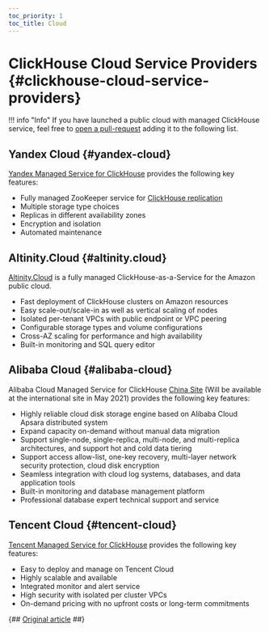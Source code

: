 ```yaml
---
toc_priority: 1
toc_title: Cloud
---
```


# ClickHouse Cloud Service Providers {#clickhouse-cloud-service-providers}

!!! info "Info"
    If you have launched a public cloud with managed ClickHouse service, feel free to [open a pull-request](https://github.com/ClickHouse/ClickHouse/edit/master/docs/en/commercial/cloud.md) adding it to the following list.

## Yandex Cloud {#yandex-cloud}

[Yandex Managed Service for ClickHouse](https://cloud.yandex.com/services/managed-clickhouse?utm_source=referrals&utm_medium=clickhouseofficialsite&utm_campaign=link3) provides the following key features:

-   Fully managed ZooKeeper service for [ClickHouse replication](../engines/table-engines/mergetree-family/replication.md)
-   Multiple storage type choices
-   Replicas in different availability zones
-   Encryption and isolation
-   Automated maintenance

## Altinity.Cloud {#altinity.cloud}

[Altinity.Cloud](https://altinity.com/cloud-database/) is a fully managed ClickHouse-as-a-Service for the Amazon public cloud.

-   Fast deployment of ClickHouse clusters on Amazon resources
-   Easy scale-out/scale-in as well as vertical scaling of nodes
-   Isolated per-tenant VPCs with public endpoint or VPC peering
-   Configurable storage types and volume configurations
-   Cross-AZ scaling for performance and high availability
-   Built-in monitoring and SQL query editor

## Alibaba Cloud {#alibaba-cloud}

Alibaba Cloud Managed Service for ClickHouse [China Site](https://www.aliyun.com/product/clickhouse) (Will be available at the international site in May 2021) provides the following key features:

-   Highly reliable cloud disk storage engine based on Alibaba Cloud Apsara distributed system
-   Expand capacity on-demand without manual data migration
-   Support single-node, single-replica, multi-node, and multi-replica architectures, and support hot and cold data tiering
-   Support access allow-list, one-key recovery, multi-layer network security protection, cloud disk encryption
-   Seamless integration with cloud log systems, databases, and data application tools
-   Built-in monitoring and database management platform
-   Professional database expert technical support and service

## Tencent Cloud {#tencent-cloud}

[Tencent Managed Service for ClickHouse](https://cloud.tencent.com/product/cdwch) provides the following key features:

-   Easy to deploy and manage on Tencent Cloud
-   Highly scalable and available
-   Integrated monitor and alert service
-   High security with isolated per cluster VPCs
-   On-demand pricing with no upfront costs or long-term commitments

{## [Original article](https://clickhouse.tech/docs/en/commercial/cloud/) ##}
